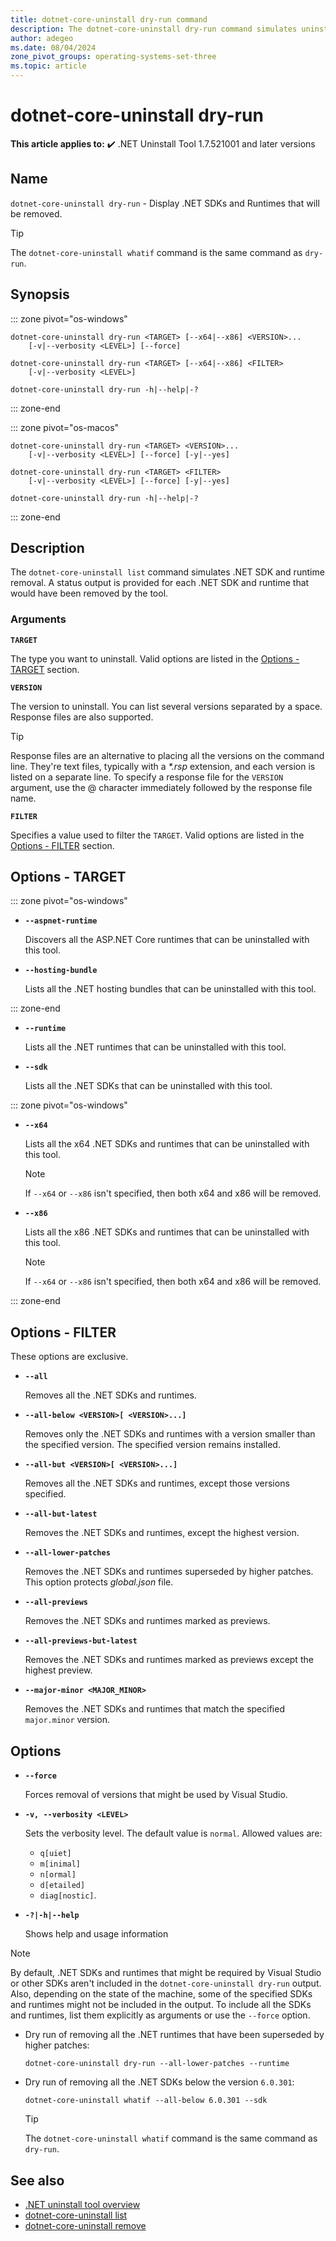 ```yaml
---
title: dotnet-core-uninstall dry-run command
description: The dotnet-core-uninstall dry-run command simulates uninstalling the target .NET SDK or runtime. Status is reported for potential removal.
author: adegeo
ms.date: 08/04/2024
zone_pivot_groups: operating-systems-set-three
ms.topic: article
---
```


# dotnet-core-uninstall dry-run

**This article applies to:** ✔️ .NET Uninstall Tool 1.7.521001 and later versions

## Name

`dotnet-core-uninstall dry-run` - Display .NET SDKs and Runtimes that will be removed.

> [!TIP]
> The `dotnet-core-uninstall whatif` command is the same command as `dry-run`.

## Synopsis

::: zone pivot="os-windows"

```dotnetcli
dotnet-core-uninstall dry-run <TARGET> [--x64|--x86] <VERSION>...
    [-v|--verbosity <LEVEL>] [--force]

dotnet-core-uninstall dry-run <TARGET> [--x64|--x86] <FILTER>
    [-v|--verbosity <LEVEL>]

dotnet-core-uninstall dry-run -h|--help|-?
```

::: zone-end

::: zone pivot="os-macos"

```dotnetcli
dotnet-core-uninstall dry-run <TARGET> <VERSION>...
    [-v|--verbosity <LEVEL>] [--force] [-y|--yes]

dotnet-core-uninstall dry-run <TARGET> <FILTER>
    [-v|--verbosity <LEVEL>] [--force] [-y|--yes]

dotnet-core-uninstall dry-run -h|--help|-?
```

::: zone-end

## Description

The `dotnet-core-uninstall list` command simulates .NET SDK and runtime removal. A status output is provided for each .NET SDK and runtime that would have been removed by the tool.

### Arguments

**`TARGET`**

  The type you want to uninstall. Valid options are listed in the [Options - TARGET](#options---target) section.

**`VERSION`**

  The version to uninstall. You can list several versions separated by a space. Response files are also supported.

  > [!TIP]
  > Response files are an alternative to placing all the versions on the command line. They're text files, typically with a *\*.rsp* extension, and each version is listed on a separate line. To specify a response file for the `VERSION` argument, use the \@ character immediately followed by the response file name.

**`FILTER`**

  Specifies a value used to filter the `TARGET`. Valid options are listed in the [Options - FILTER](#options---filter) section.

## Options - TARGET

::: zone pivot="os-windows"

- **`--aspnet-runtime`**
  
  Discovers all the ASP.NET Core runtimes that can be uninstalled with this tool.

- **`--hosting-bundle`**
  
  Lists all the .NET hosting bundles that can be uninstalled with this tool.

::: zone-end

- **`--runtime`**

  Lists all the .NET runtimes that can be uninstalled with this tool.

- **`--sdk`**

  Lists all the .NET SDKs that can be uninstalled with this tool.

::: zone pivot="os-windows"

- **`--x64`**

  Lists all the x64 .NET SDKs and runtimes that can be uninstalled with this tool.

  > [!NOTE]
  > If `--x64` or `--x86` isn't specified, then both x64 and x86 will be removed.

- **`--x86`**

  Lists all the x86 .NET SDKs and runtimes that can be uninstalled with this tool.

  > [!NOTE]
  > If `--x64` or `--x86` isn't specified, then both x64 and x86 will be removed.

::: zone-end

## Options - FILTER

These options are exclusive.

- **`--all`**

  Removes all the .NET SDKs and runtimes.

- **`--all-below <VERSION>[ <VERSION>...]`**

  Removes only the .NET SDKs and runtimes with a version smaller than the specified version. The specified version remains installed.

- **`--all-but <VERSION>[ <VERSION>...]`**

  Removes all the .NET SDKs and runtimes, except those versions specified.

- **`--all-but-latest`**

  Removes the .NET SDKs and runtimes, except the highest version.

- **`--all-lower-patches`**

  Removes the .NET SDKs and runtimes superseded by higher patches. This option protects _global.json_ file.

- **`--all-previews`**

  Removes the .NET SDKs and runtimes marked as previews.

- **`--all-previews-but-latest`**

  Removes the .NET SDKs and runtimes marked as previews except the highest preview.

- **`--major-minor <MAJOR_MINOR>`**

  Removes the .NET SDKs and runtimes that match the specified `major.minor` version.

## Options

- **`--force`**

  Forces removal of versions that might be used by Visual Studio.

- **`-v, --verbosity <LEVEL>`**

  Sets the verbosity level. The default value is `normal`. Allowed values are:

  - `q[uiet]`
  - `m[inimal]`
  - `n[ormal]`
  - `d[etailed]`
  - `diag[nostic]`.

- **`-?|-h|--help`**

  Shows help and usage information

> [!NOTE]
> By default, .NET SDKs and runtimes that might be required by Visual Studio or other SDKs aren't included in the `dotnet-core-uninstall dry-run` output. Also, depending on the state of the machine, some of the specified SDKs and runtimes might not be included in the output. To include all the SDKs and runtimes, list them explicitly as arguments or use the `--force` option.

- Dry run of removing all the .NET runtimes that have been superseded by higher patches:

  ```console
  dotnet-core-uninstall dry-run --all-lower-patches --runtime
  ```

- Dry run of removing all the .NET SDKs below the version `6.0.301`:

  ```console
  dotnet-core-uninstall whatif --all-below 6.0.301 --sdk
  ```

  > [!TIP]
  > The `dotnet-core-uninstall whatif` command is the same command as `dry-run`.

## See also

- [.NET uninstall tool overview](uninstall-tool-overview.md)
- [dotnet-core-uninstall list](uninstall-tool-cli-list.md)
- [dotnet-core-uninstall remove](uninstall-tool-cli-remove.md)
